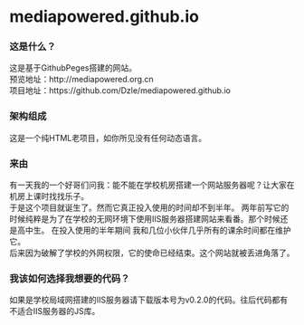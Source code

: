 # mediapowered.github.io
<h3>这是什么？</h3>
这是基于GithubPeges搭建的网站。<BR>
预览地址：http://mediapowered.org.cn<BR>
项目地址：https://github.com/Dzle/mediapowered.github.io
<h3>架构组成</h3>
 这是一个纯HTML老项目，如你所见没有任何动态语言。<BR>
  <h3>来由</h3>
  有一天我的一个好哥们问我：能不能在学校机房搭建一个网站服务器呢？让大家在机房上课时找找乐子。<BR>
  于是这个项目就诞生了。然而它真正投入使用的时间却不到半年。
  两年前写它的时候纯粹是为了在学校的无网环境下使用IIS服务器搭建网站来看番。那个时候还是高中生。 在投入使用的半年期间 我和几位小伙伴几乎所有的课余时间都在维护它。<BR>
  后来因为破解了学校的外网权限，它的使命已经结束。这个网站就被丢进角落了。<BR>
<H3> 我该如何选择我想要的代码？</H3>
 如果是学校局域网搭建的IIS服务器请下载版本号为v0.2.0的代码。往后代码都有不适合IIS服务器的JS库。

